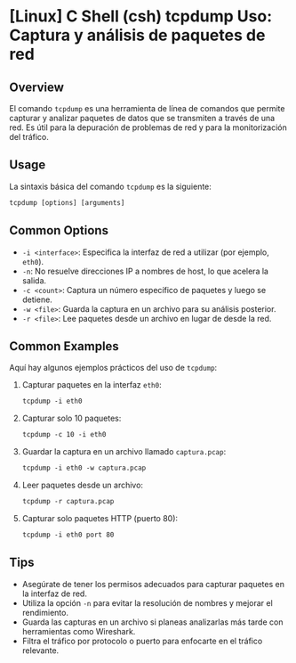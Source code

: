 # [Linux] C Shell (csh) tcpdump Uso: Captura y análisis de paquetes de red

## Overview
El comando `tcpdump` es una herramienta de línea de comandos que permite capturar y analizar paquetes de datos que se transmiten a través de una red. Es útil para la depuración de problemas de red y para la monitorización del tráfico.

## Usage
La sintaxis básica del comando `tcpdump` es la siguiente:

```csh
tcpdump [options] [arguments]
```

## Common Options
- `-i <interface>`: Especifica la interfaz de red a utilizar (por ejemplo, `eth0`).
- `-n`: No resuelve direcciones IP a nombres de host, lo que acelera la salida.
- `-c <count>`: Captura un número específico de paquetes y luego se detiene.
- `-w <file>`: Guarda la captura en un archivo para su análisis posterior.
- `-r <file>`: Lee paquetes desde un archivo en lugar de desde la red.

## Common Examples
Aquí hay algunos ejemplos prácticos del uso de `tcpdump`:

1. Capturar paquetes en la interfaz `eth0`:
   ```csh
   tcpdump -i eth0
   ```

2. Capturar solo 10 paquetes:
   ```csh
   tcpdump -c 10 -i eth0
   ```

3. Guardar la captura en un archivo llamado `captura.pcap`:
   ```csh
   tcpdump -i eth0 -w captura.pcap
   ```

4. Leer paquetes desde un archivo:
   ```csh
   tcpdump -r captura.pcap
   ```

5. Capturar solo paquetes HTTP (puerto 80):
   ```csh
   tcpdump -i eth0 port 80
   ```

## Tips
- Asegúrate de tener los permisos adecuados para capturar paquetes en la interfaz de red.
- Utiliza la opción `-n` para evitar la resolución de nombres y mejorar el rendimiento.
- Guarda las capturas en un archivo si planeas analizarlas más tarde con herramientas como Wireshark.
- Filtra el tráfico por protocolo o puerto para enfocarte en el tráfico relevante.